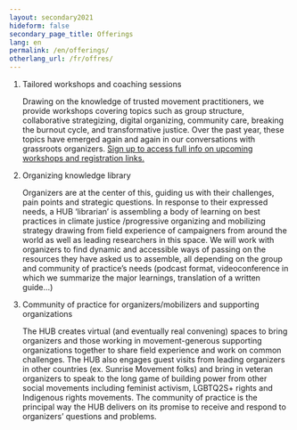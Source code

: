 ```yaml
---
layout: secondary2021
hideform: false
secondary_page_title: Offerings
lang: en
permalink: /en/offerings/
otherlang_url: /fr/offres/
---
```

<ol>
  <li>Tailored workshops and coaching sessions
    <div class="anchor-header-offset"><a name="workshops"></a></div>
    <p>Drawing on the knowledge of trusted movement
    practitioners, we provide workshops covering topics
    such as group structure, collaborative
    strategizing, digital organizing, community care,
    breaking the burnout cycle, and transformative
    justice. Over the past year, these topics have
    emerged again and again in our conversations with
    grassroots organizers. <a href="#inscription">Sign
    up to access full info on upcoming workshops and
    registration links.</a></p>
  </li>
  <li>Organizing knowledge library
    <div class="anchor-header-offset"><a name="library"></a></div>
    <p>Organizers are at the center of this, guiding us
    with their challenges, pain points and strategic
    questions. In response to their expressed needs, a
    HUB ‘librarian’ is assembling a body of learning on
    best practices in climate justice /progressive
    organizing and mobilizing strategy drawing from
    field experience of campaigners from around the
    world as well as leading researchers in this space.
    We will work with organizers to find dynamic and
    accessible ways of passing on the resources they
    have asked us to assemble, all depending on the
    group and community of practice’s needs (podcast
    format, videoconference in which we summarize the
    major learnings, translation of a written
    guide…)</p>
  </li>
  <li>Community of practice for organizers/mobilizers
  and supporting organizations
    <div class="anchor-header-offset"><a name="community"></a></div>
    <p>The HUB creates virtual (and eventually real
    convening) spaces to bring organizers and those
    working in movement-generous supporting
    organizations together to share field experience
    and work on common challenges. The HUB also engages
    guest visits from leading organizers in other
    countries (ex. Sunrise Movement folks) and bring in
    veteran organizers to speak to the long game of
    building power from other social movements
    including feminist activism, LGBTQ2S+ rights and
    Indigenous rights movements. The community of
    practice is the principal way the HUB delivers on
    its promise to receive and respond to organizers’
    questions and problems.</p>
  </li>
</ol>
